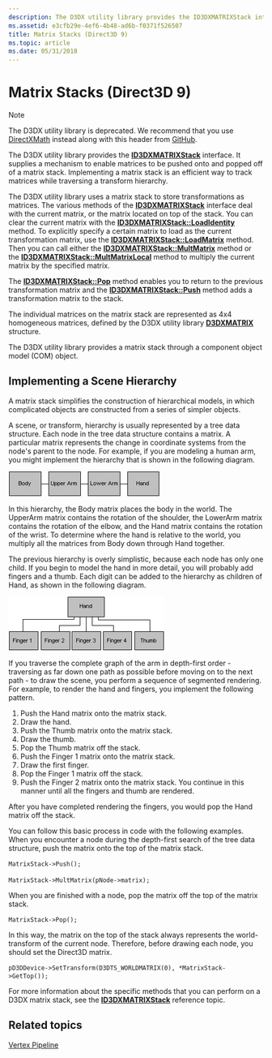 ```yaml
---
description: The D3DX utility library provides the ID3DXMATRIXStack interface.
ms.assetid: e3cfb29e-4ef6-4b48-ad6b-f0371f526507
title: Matrix Stacks (Direct3D 9)
ms.topic: article
ms.date: 05/31/2018
---
```


# Matrix Stacks (Direct3D 9)

> [!Note]
> The D3DX utility library is deprecated. We recommend that you use [DirectXMath](../dxmath/directxmath-portal.md) instead along with this header from [GitHub](https://github.com/microsoft/DirectXMath/tree/main/MatrixStack).

The D3DX utility library provides the [**ID3DXMATRIXStack**](id3dxmatrixstack.md) interface. It supplies a mechanism to enable matrices to be pushed onto and popped off of a matrix stack. Implementing a matrix stack is an efficient way to track matrices while traversing a transform hierarchy.

The D3DX utility library uses a matrix stack to store transformations as matrices. The various methods of the [**ID3DXMATRIXStack**](id3dxmatrixstack.md) interface deal with the current matrix, or the matrix located on top of the stack. You can clear the current matrix with the [**ID3DXMATRIXStack::LoadIdentity**](id3dxmatrixstack--loadidentity.md) method. To explicitly specify a certain matrix to load as the current transformation matrix, use the [**ID3DXMATRIXStack::LoadMatrix**](id3dxmatrixstack--loadmatrix.md) method. Then you can call either the [**ID3DXMATRIXStack::MultMatrix**](id3dxmatrixstack--multmatrix.md) method or the [**ID3DXMATRIXStack::MultMatrixLocal**](id3dxmatrixstack--multmatrixlocal.md) method to multiply the current matrix by the specified matrix.

The [**ID3DXMATRIXStack::Pop**](id3dxmatrixstack--pop.md) method enables you to return to the previous transformation matrix and the [**ID3DXMATRIXStack::Push**](id3dxmatrixstack--push.md) method adds a transformation matrix to the stack.

The individual matrices on the matrix stack are represented as 4x4 homogeneous matrices, defined by the D3DX utility library [**D3DXMATRIX**](d3dxmatrix.md) structure.

The D3DX utility library provides a matrix stack through a component object model (COM) object.

## Implementing a Scene Hierarchy

A matrix stack simplifies the construction of hierarchical models, in which complicated objects are constructed from a series of simpler objects.

A scene, or transform, hierarchy is usually represented by a tree data structure. Each node in the tree data structure contains a matrix. A particular matrix represents the change in coordinate systems from the node's parent to the node. For example, if you are modeling a human arm, you might implement the hierarchy that is shown in the following diagram.

![diagram of the hierarchy of a human arm](images/stack1.png)

In this hierarchy, the Body matrix places the body in the world. The UpperArm matrix contains the rotation of the shoulder, the LowerArm matrix contains the rotation of the elbow, and the Hand matrix contains the rotation of the wrist. To determine where the hand is relative to the world, you multiply all the matrices from Body down through Hand together.

The previous hierarchy is overly simplistic, because each node has only one child. If you begin to model the hand in more detail, you will probably add fingers and a thumb. Each digit can be added to the hierarchy as children of Hand, as shown in the following diagram.

![diagram of the hierarchy of a human hand](images/stack2.png)

If you traverse the complete graph of the arm in depth-first order - traversing as far down one path as possible before moving on to the next path - to draw the scene, you perform a sequence of segmented rendering. For example, to render the hand and fingers, you implement the following pattern.

1.  Push the Hand matrix onto the matrix stack.
2.  Draw the hand.
3.  Push the Thumb matrix onto the matrix stack.
4.  Draw the thumb.
5.  Pop the Thumb matrix off the stack.
6.  Push the Finger 1 matrix onto the matrix stack.
7.  Draw the first finger.
8.  Pop the Finger 1 matrix off the stack.
9.  Push the Finger 2 matrix onto the matrix stack. You continue in this manner until all the fingers and thumb are rendered.

After you have completed rendering the fingers, you would pop the Hand matrix off the stack.

You can follow this basic process in code with the following examples. When you encounter a node during the depth-first search of the tree data structure, push the matrix onto the top of the matrix stack.


```
MatrixStack->Push();

MatrixStack->MultMatrix(pNode->matrix);
```



When you are finished with a node, pop the matrix off the top of the matrix stack.


```
MatrixStack->Pop();
```



In this way, the matrix on the top of the stack always represents the world-transform of the current node. Therefore, before drawing each node, you should set the Direct3D matrix.


```
pD3DDevice->SetTransform(D3DTS_WORLDMATRIX(0), *MatrixStack->GetTop());
```



For more information about the specific methods that you can perform on a D3DX matrix stack, see the [**ID3DXMATRIXStack**](id3dxmatrixstack.md) reference topic.

## Related topics

<dl> <dt>

[Vertex Pipeline](vertex-pipeline.md)
</dt> </dl>

 

 
